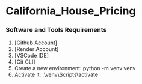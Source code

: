 # California_House_Pricing

### Software and Tools Requirements

1. [Github Account]
2. [Render Account]
3. [VSCode IDE]
4. [Git CLI]
5. Create a new environment: python -m venv venv
6. Activate it: .\venv\Scripts\activate

